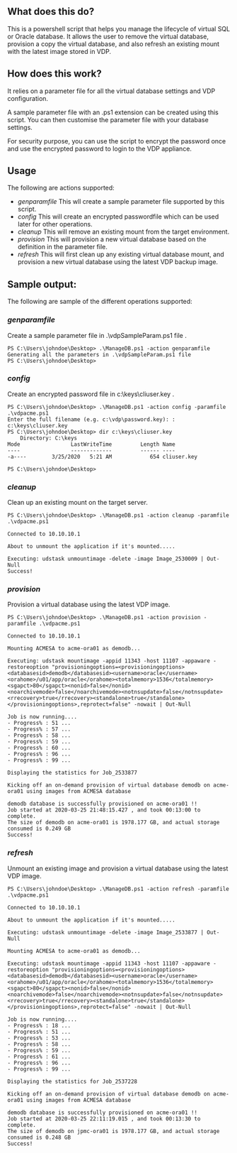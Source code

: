 ## What does this do?

This is a powershell script that helps you manage the lifecycle of virtual SQL or Oracle database. It allows the user to remove the virtual database, provision a copy the virtual database, and also refresh an existing mount with the latest image stored in VDP.

## How does this work?

It relies on a parameter file for all the virtual database settings and VDP configuration. 

A sample parameter file with an .ps1 extension can be created using this script. You can then customise the parameter file with your database settings.

For security purpose, you can use the script to encrypt the password once and use the encrypted password to login to the VDP appliance.

## Usage

The following are actions supported:
* _genparamfile_  This wll create a sample parameter file supported by this script.  
* _config_  This will create an encrypted passwordfile which can be used later for other operations.
* _cleanup_  This will remove an existing mount from the target environment.
* _provision_  This will provision a new virtual database based on the definition in the parameter file.
* _refresh_  This will first clean up any existing virtual database mount, and provision a new virtual database using the latest VDP backup image.


## Sample output:
The following are sample of the different operations supported:

### _genparamfile_
Create a sample parameter file in .\vdpSampleParam.ps1 file .
```
PS C:\Users\johndoe\Desktop> .\ManageDB.ps1 -action genparamfile
Generating all the parameters in .\vdpSampleParam.ps1 file
PS C:\Users\johndoe\Desktop>
```

### _config_
Create an encrypted password file in c:\keys\cliuser.key .
```
PS C:\Users\johndoe\Desktop> .\ManageDB.ps1 -action config -paramfile .\vdpacme.ps1
Enter the full filename (e.g. c:\vdp\password.key): : c:\keys\cliuser.key
PS C:\Users\johndoe\Desktop> dir c:\keys\cliuser.key
    Directory: C:\keys
Mode                LastWriteTime         Length Name
----                -------------         ------ ----
-a----        3/25/2020   5:21 AM            654 cliuser.key

PS C:\Users\johndoe\Desktop>
```

### _cleanup_
Clean up an existing mount on the target server.
```
PS C:\Users\johndoe\Desktop> .\ManageDB.ps1 -action cleanup -paramfile .\vdpacme.ps1

Connected to 10.10.10.1

About to unmount the application if it's mounted.....

Executing: udstask unmountimage -delete -image Image_2530009 | Out-Null
Success!
```

### _provision_
Provision a virtual database using the latest VDP image.
```
PS C:\Users\johndoe\Desktop> .\ManageDB.ps1 -action provision -paramfile .\vdpacme.ps1

Connected to 10.10.10.1

Mounting ACMESA to acme-ora01 as demodb...

Executing: udstask mountimage -appid 11343 -host 11107 -appaware -restoreoption "provisioningoptions=<provisioningoptions><databasesid>demodb</databasesid><username>oracle</username><orahome>/u01/app/oracle</orahome><totalmemory>1536</totalmemory><sgapct>80</sgapct><nonid>false</nonid><noarchivemode>false</noarchivemode><notnsupdate>false</notnsupdate><rrecovery>true</rrecovery><standalone>true</standalone></provisioningoptions>,reprotect=false" -nowait | Out-Null

Job is now running....
- Progress% : 51 ...
- Progress% : 57 ...
- Progress% : 58 ...
- Progress% : 59 ...
- Progress% : 60 ...
- Progress% : 96 ...
- Progress% : 99 ...

Displaying the statistics for Job_2533877

Kicking off an on-demand provision of virtual database demodb on acme-ora01 using images from ACMESA database

demodb database is successfully provisioned on acme-ora01 !!
Job started at 2020-03-25 21:48:15.427 , and took 00:13:00 to complete.
The size of demodb on acme-ora01 is 1978.177 GB, and actual storage consumed is 0.249 GB
Success!
```

### _refresh_
Unmount an existing image and provision a virtual database using the latest VDP image.
```
PS C:\Users\johndoe\Desktop> .\ManageDB.ps1 -action refresh -paramfile .\vdpacme.ps1

Connected to 10.10.10.1

About to unmount the application if it's mounted.....

Executing: udstask unmountimage -delete -image Image_2533877 | Out-Null

Mounting ACMESA to acme-ora01 as demodb...

Executing: udstask mountimage -appid 11343 -host 11107 -appaware -restoreoption "provisioningoptions=<provisioningoptions><databasesid>demodb</databasesid><username>oracle</username><orahome>/u01/app/oracle</orahome><totalmemory>1536</totalmemory><sgapct>80</sgapct><nonid>false</nonid><noarchivemode>false</noarchivemode><notnsupdate>false</notnsupdate><rrecovery>true</rrecovery><standalone>true</standalone></provisioningoptions>,reprotect=false" -nowait | Out-Null

Job is now running....
- Progress% : 18 ...
- Progress% : 51 ...
- Progress% : 53 ...
- Progress% : 58 ...
- Progress% : 59 ...
- Progress% : 61 ...
- Progress% : 96 ...
- Progress% : 99 ...

Displaying the statistics for Job_2537228

Kicking off an on-demand provision of virtual database demodb on acme-ora01 using images from ACMESA database

demodb database is successfully provisioned on acme-ora01 !!
Job started at 2020-03-25 22:11:19.015 , and took 00:13:30 to complete.
The size of demodb on jpmc-ora01 is 1978.177 GB, and actual storage consumed is 0.248 GB
Success!
```
